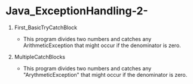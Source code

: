 # Java_ExceptionHandling-2-

1. First_BasicTryCatchBlock
   - This program divides two numbers and catches any ArithmeticException that might occur if the denominator is zero.
     
2. MultipleCatchBlocks
   - This program divides two numbers and catches any "ArythmeticException" that might occur if the denominator is zero.

